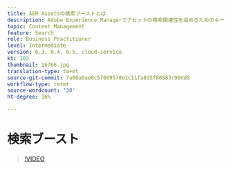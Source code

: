 ```yaml
---
title: AEM Assetsの検索ブーストとは
description: Adobe Experience Managerでアセットの検索関連性を高めるためのキーワードやフレーズの追加方法を説明します。
topic: Content Management
feature: Search
role: Business Practitioner
level: Intermediate
version: 6.3, 6.4, 6.5, cloud-service
kt: 103
thumbnail: 16766.jpg
translation-type: tm+mt
source-git-commit: 7a06a9ae0c57669578e1c11fa035f80583c90dd8
workflow-type: tm+mt
source-wordcount: '30'
ht-degree: 16%

---
```



# 検索ブースト

>[!VIDEO](https://video.tv.adobe.com/v/16766/?quality=12&learn=on)
